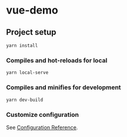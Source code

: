 # vue-demo

## Project setup
```
yarn install
```

### Compiles and hot-reloads for local
```
yarn local-serve
```

### Compiles and minifies for development
```
yarn dev-build
```

### Customize configuration
See [Configuration Reference](https://cli.vuejs.org/config/).
